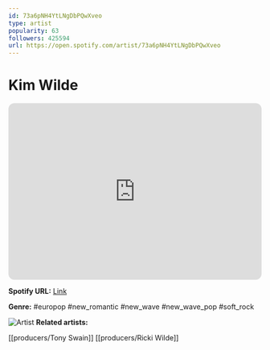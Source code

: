 ```yaml
---
id: 73a6pNH4YtLNgDbPQwXveo
type: artist
popularity: 63
followers: 425594
url: https://open.spotify.com/artist/73a6pNH4YtLNgDbPQwXveo
---
```

# Kim Wilde

<iframe style="border-radius:12px" src="https://open.spotify.com/embed/artist/73a6pNH4YtLNgDbPQwXveo" width="100%" height="352" frameBorder="0" allowfullscreen="" allow="autoplay; clipboard-write; encrypted-media; fullscreen; picture-in-picture" loading="lazy"></iframe>

**Spotify URL:** [Link](https://open.spotify.com/artist/73a6pNH4YtLNgDbPQwXveo)

**Genre:**  #europop #new_romantic #new_wave #new_wave_pop #soft_rock

![Artist](https://i.scdn.co/image/ab6761610000e5ebcea63949ce6ab0abe8f1bdc9)
**Related artists:**

[[producers/Tony Swain]]
[[producers/Ricki Wilde]]
